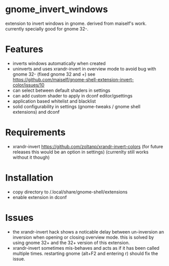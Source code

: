# gnome_invert_windows
extension to invert windows in gnome. derived from maiself's work. currently specially good for gnome 32-.

# Features
* inverts windows automatically when created
* uninverts and uses xrandr-invert in overview mode to avoid bug with gnome 32- (fixed gnome 32 and +) see https://github.com/maiself/gnome-shell-extension-invert-color/issues/10
* can select between default shaders in settings
* can add custom shader to apply in dconf editor/gsettings
* application based whitelist and blacklist
* solid configurability in settings (gnome-tweaks / gnome shell extensions) and dconf

# Requirements
* xrandr-invert https://github.com/zoltanp/xrandr-invert-colors (for future releases this would be an option in settings) (currenlty still works without it though)

# Installation
* copy directory to /.local/share/gnome-shell/extensions
* enable extension in dconf

# Issues
* the xrandr-invert hack shows a noticable delay between un-inversion an inversion when opening or closing overview mode. this is solved by using gnome 32+ and the 32+ version of this extension.
* xrandr-invert sometimes mis-behaves and acts as if it has been called multiple times. restarting gnome (alt+F2 and entering r) should fix the issue.
